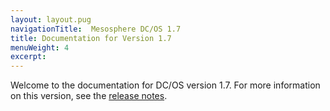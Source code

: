 ```yaml
---
layout: layout.pug
navigationTitle:  Mesosphere DC/OS 1.7
title: Documentation for Version 1.7
menuWeight: 4
excerpt:
---
```



Welcome to the documentation for DC/OS version 1.7. For more information on this version, see the [release notes](/1.7/administration/release-notes/1-7/).
